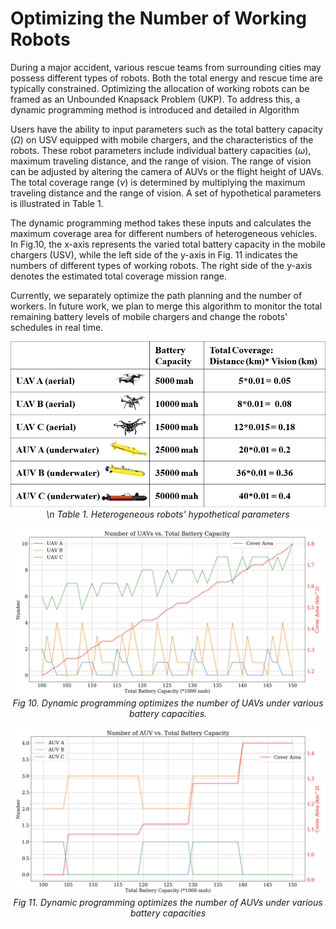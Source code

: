 # Optimizing the Number of Working Robots

During a major accident, various rescue teams from surrounding cities may possess different types of robots. 
Both the total energy and rescue time are typically constrained. Optimizing the allocation of working robots can be framed as an Unbounded Knapsack Problem (UKP). 
To address this, a dynamic programming method is introduced and detailed in Algorithm

Users have the ability to input parameters such as the total battery capacity ($\Omega$) on USV equipped with mobile chargers, and the characteristics of the robots. These robot parameters include individual battery capacities ($\omega$), maximum traveling distance, and the range of vision. The range of vision can be adjusted by altering the camera of AUVs or the flight height of UAVs. The total coverage range ($\nu$) is determined by multiplying the maximum traveling distance and the range of vision. A set of hypothetical parameters is illustrated in Table 1.

The dynamic programming method takes these inputs and calculates the maximum coverage area for different numbers of heterogeneous vehicles. In Fig.10, the x-axis represents the varied total battery capacity in the mobile chargers (USV), while the left side of the y-axis in Fig. 11 indicates the numbers of different types of working robots. The right side of the y-axis denotes the estimated total coverage mission range.


Currently, we separately optimize the path planning and the number of workers. In future work, we plan to merge this algorithm to monitor the total remaining battery levels of mobile chargers and change the robots' schedules in real time.


<p align="center">
  <img src="https://github.com/AlexWUrobot/Heterogeneous-Multi-Robot-Planning/blob/main/robot_spec_v5.png" alt="Heterogeneous robots' hypothetical parameters">
  <em> \n Table 1. Heterogeneous robots' hypothetical parameters</em>
</p>



<p align="center">
  <img src="https://github.com/AlexWUrobot/Heterogeneous-Multi-Robot-Planning/blob/main/UAV_cover_v4.png" alt="">
  <em>Fig 10. Dynamic programming optimizes the number of UAVs under various battery capacities.</em>
</p>



<p align="center">
  <img src="https://github.com/AlexWUrobot/Heterogeneous-Multi-Robot-Planning/blob/main/AUV_cover_v4.png" alt="">
  <em>Fig 11. Dynamic programming optimizes the number of AUVs under various battery capacities</em>
</p>
